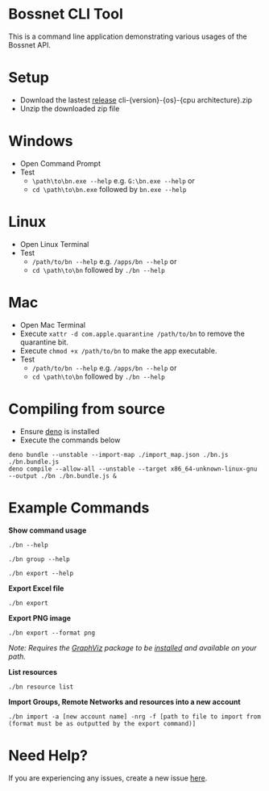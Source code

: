 Bossnet CLI Tool
===========================
This is a command line application demonstrating various usages of the Bossnet API.


Setup
===========================
* Download the lastest [release](https://github.com/boss-net/bn-cli/releases/latest) cli-{version}-{os}-{cpu architecture}.zip 
* Unzip the downloaded zip file


Windows
===========================
* Open Command Prompt
* Test
  * ```\path\to\bn.exe --help``` e.g. ```G:\bn.exe --help``` or 
  * ```cd \path\to\bn.exe``` followed by ```bn.exe --help```


Linux
===========================
* Open Linux Terminal
* Test
  *  ```/path/to/bn --help``` e.g. ```/apps/bn --help``` or 
  *  ```cd \path\to\bn``` followed by ```./bn --help```


Mac
===========================
* Open Mac Terminal
* Execute ```xattr -d com.apple.quarantine /path/to/bn``` to remove the quarantine bit.
* Execute ```chmod +x /path/to/bn``` to make the app executable.
* Test
  *  ```/path/to/bn --help``` e.g. ```/apps/bn --help``` or 
  *  ```cd \path\to\bn``` followed by ```./bn --help```

Compiling from source
===========================
* Ensure [deno](https://deno.land/#installation) is installed  
* Execute the commands below
```
deno bundle --unstable --import-map ./import_map.json ./bn.js ./bn.bundle.js
deno compile --allow-all --unstable --target x86_64-unknown-linux-gnu --output ./bn ./bn.bundle.js &
```

Example Commands
===========================
**Show command usage**

``./bn --help``

``./bn group --help``

``./bn export --help``

**Export Excel file**

``./bn export``

**Export PNG image**

``./bn export --format png``

*Note: Requires the [GraphViz](https://graphviz.gitlab.io) package to be [installed](https://graphviz.gitlab.io/download/#executable-packages) and available on your path.*

**List resources**

``./bn resource list``


**Import Groups, Remote Networks and resources into a new account**

``./bn import -a [new account name] -nrg -f [path to file to import from (format must be as outputted by the export command)]``

Need Help?
===========================
If you are experiencing any issues, create a new issue [here](https://github.com/boss-net/bn-cli/issues/new).
